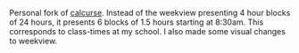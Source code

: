 Personal fork of [calcurse](http://calcurse.org/). Instead of the weekview presenting 4 hour blocks of 24 hours, it presents 6 blocks of 1.5 hours starting at 8:30am. This corresponds to class-times at my school. I also made some visual changes to weekview.

